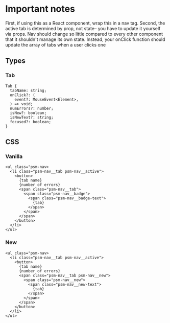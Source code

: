 # Important notes
First, if using this as a React component, wrap this in a nav tag.
Second, the active tab is determined by prop, not state– you have to update it yourself via props.
Nav should change so little compared to every other component that it shouldn't manage
its own state. Instead, your onClick function should update the array of tabs when a user clicks one

## Types
### Tab
```
Tab {
  tabName: string;
  onClick?: (
    event?: MouseEvent<Element>,
  ) => void;
  numErrors?: number;
  isNew?: boolean;
  isNewText?: string;
  focused?: boolean;
}
```

## CSS
### Vanilla
```
<ul class="psm-nav>
  <li class="psm-nav__tab psm-nav__active">
    <button>
      {tab name}
      {number of errors}
      <span class="psm-nav__tab">
        <span class="psm-nav__badge">
          <span class="psm-nav__badge-text">
            {tab}
          </span>
        </span>
      </span>
    </button>
  </li>
</ul>
```

### New
```
<ul class="psm-nav>
  <li class="psm-nav__tab psm-nav__active">
    <button>
      {tab name}
      {number of errors}
      <span class="psm-nav__tab psm-nav__new">
        <span class="psm-nav__new">
          <span class="psm-nav__new-text">
            {tab}
          </span>
        </span>
      </span>
    </button>
  </li>
</ul>
```